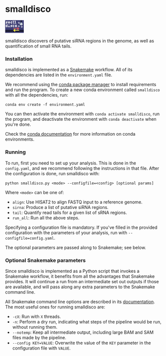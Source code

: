 smalldisco
==========

<img src="misc/logo.png" width="60">

smalldisco discovers of putative siRNA regions in the genome, as well as quantification of small RNA tails.


### Installation

smalldisco is implemented as a [Snakemake](https://snakemake.readthedocs.io/en/stable/) workflow. All of its dependencies are listed in the `environment.yaml` file.

We recommend using the [conda package manager](https://docs.conda.io/en/latest/) to install requirements and run the program. To create a new conda environment called `smalldisco` with all the dependencies, run:

    conda env create -f environment.yaml

You can then activate the environment with `conda activate smalldisco`, run the program, and deactivate the environment with `conda deactivate` when you're done.

Check the [conda documentation](https://docs.conda.io/projects/conda/en/latest/user-guide/tasks/manage-environments.html) for more information on conda environments.


### Running

To run, first you need to set up your analysis. This is done in the `config.yaml`, and we recommend following the instructions in that file. After the configuration is done, run smalldisco with:

    python smalldisco.py <mode> --configfile=<config> [optional params]
	
Where `<mode>` can be one of:

* `align`: Use HISAT2 to align FASTQ input to a reference genome.
* `sirna`: Produce a list of putative siRNA regions.
* `tail`: Quantify read tails for a given list of sRNA regions.
* `run_all`: Run all the above steps.

Specifying a configuration file is mandatory. If you've filled in the provided configuration with the parameters of your analysis, run with `--configfile=config.yaml`.

The optional parameters are passed along to Snakemake; see below.


### Optional Snakemake parameters

Since smalldisco is implemented as a Python script that invokes a Snakemake workflow, it benefits from all the advantages that Snakemake provides. It will continue a run from an intermediate set out outputs if those are available, and will pass along any extra parameters to the Snakemake command line.

All Snakemake command line options are described in its [documentation](https://snakemake.readthedocs.io/en/stable/executing/cli.html). The most useful ones for running smalldisco are:

* `-cX`: Run with `X` threads.
* `-n`: Perform a dry run, indicating what steps of the pipeline would be run, without running them.
* `--notemp`: Keep all intermediate output, including large BAM and SAM files made by the pipeline.
* `--config KEY=VALUE`: Overwrite the value of the `KEY` parameter in the configuration file with `VALUE`.
